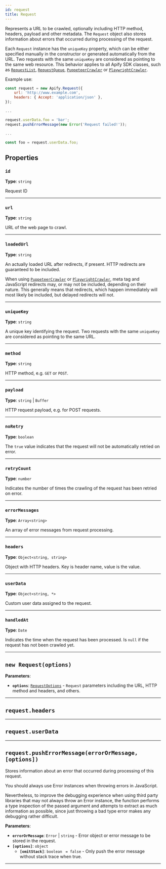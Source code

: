 ```yaml
---
id: request
title: Request
---
```


<a name="request"></a>

Represents a URL to be crawled, optionally including HTTP method, headers, payload and other metadata. The `Request` object also stores information
about errors that occurred during processing of the request.

Each `Request` instance has the `uniqueKey` property, which can be either specified manually in the constructor or generated automatically from the
URL. Two requests with the same `uniqueKey` are considered as pointing to the same web resource. This behavior applies to all Apify SDK classes, such
as [`RequestList`](../api/request-list), [`RequestQueue`](../api/request-queue), [`PuppeteerCrawler`](../api/puppeteer-crawler) or
[`PlaywrightCrawler`](../api/playwright-crawler).

Example use:

```javascript
const request = new Apify.Request({
    url: 'http://www.example.com',
    headers: { Accept: 'application/json' },
});

...

request.userData.foo = 'bar';
request.pushErrorMessage(new Error('Request failed!'));

...

const foo = request.userData.foo;
```

## Properties

### `id`

**Type**: `string`

Request ID

---

### `url`

**Type**: `string`

URL of the web page to crawl.

---

### `loadedUrl`

**Type**: `string`

An actually loaded URL after redirects, if present. HTTP redirects are guaranteed to be included.

When using [`PuppeteerCrawler`](../api/puppeteer-crawler) or [`PlaywrightCrawler`](../api/playwright-crawler), meta tag and JavaScript redirects may,
or may not be included, depending on their nature. This generally means that redirects, which happen immediately will most likely be included, but
delayed redirects will not.

---

### `uniqueKey`

**Type**: `string`

A unique key identifying the request. Two requests with the same `uniqueKey` are considered as pointing to the same URL.

---

### `method`

**Type**: `string`

HTTP method, e.g. `GET` or `POST`.

---

### `payload`

**Type**: `string` | `Buffer`

HTTP request payload, e.g. for POST requests.

---

### `noRetry`

**Type**: `boolean`

The `true` value indicates that the request will not be automatically retried on error.

---

### `retryCount`

**Type**: `number`

Indicates the number of times the crawling of the request has been retried on error.

---

### `errorMessages`

**Type**: `Array<string>`

An array of error messages from request processing.

---

### `headers`

**Type**: `Object<string, string>`

Object with HTTP headers. Key is header name, value is the value.

---

### `userData`

**Type**: `Object<string, *>`

Custom user data assigned to the request.

---

### `handledAt`

**Type**: `Date`

Indicates the time when the request has been processed. Is `null` if the request has not been crawled yet.

---

<a name="request"></a>

## `new Request(options)`

**Parameters**:

-   **`options`**: [`RequestOptions`](../typedefs/request-options) - `Request` parameters including the URL, HTTP method and headers, and others.

---

<a name="headers"></a>

## `request.headers`

---

<a name="userdata"></a>

## `request.userData`

---

<a name="pusherrormessage"></a>

## `request.pushErrorMessage(errorOrMessage, [options])`

Stores information about an error that occurred during processing of this request.

You should always use Error instances when throwing errors in JavaScript.

Nevertheless, to improve the debugging experience when using third party libraries that may not always throw an Error instance, the function performs
a type inspection of the passed argument and attempts to extract as much information as possible, since just throwing a bad type error makes any
debugging rather difficult.

**Parameters**:

-   **`errorOrMessage`**: `Error` | `string` - Error object or error message to be stored in the request.
-   **`[options]`**: `object`
    -   **`[omitStack]`**: `boolean` <code> = false</code> - Only push the error message without stack trace when true.

---
